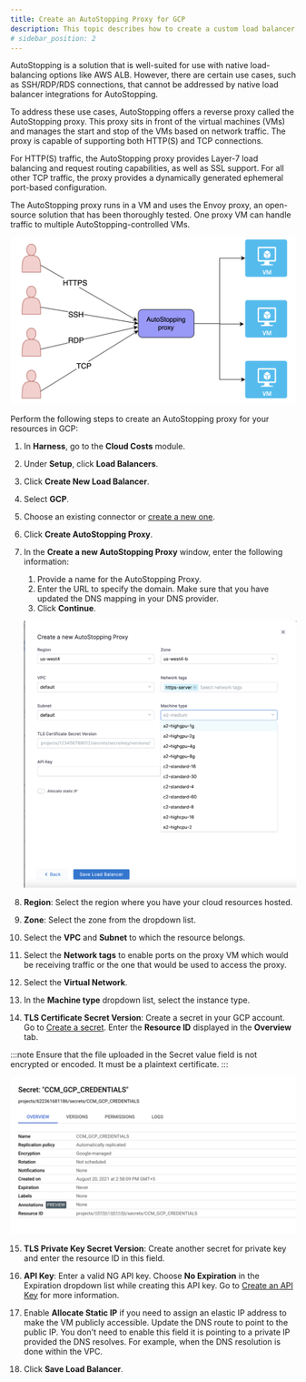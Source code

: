 ```yaml
---
title: Create an AutoStopping Proxy for GCP
description: This topic describes how to create a custom load balancer for GCP.
# sidebar_position: 2
---
```




AutoStopping is a solution that is well-suited for use with native load-balancing options like AWS ALB. However, there are certain use cases, such as SSH/RDP/RDS connections, that cannot be addressed by native load balancer integrations for AutoStopping.

To address these use cases, AutoStopping offers a reverse proxy called the AutoStopping proxy. This proxy sits in front of the virtual machines (VMs) and manages the start and stop of the VMs based on network traffic. The proxy is capable of supporting both HTTP(S) and TCP connections.

For HTTP(S) traffic, the AutoStopping proxy provides Layer-7 load balancing and request routing capabilities, as well as SSL support. For all other TCP traffic, the proxy provides a dynamically generated ephemeral port-based configuration.

The AutoStopping proxy runs in a VM and uses the Envoy proxy, an open-source solution that has been thoroughly tested. One proxy VM can handle traffic to multiple AutoStopping-controlled VMs.

![](./static/autostopping-proxy-architecture-diagram.png)


Perform the following steps to create an AutoStopping proxy for your resources in GCP:  

1. In **Harness**, go to the **Cloud Costs** module.
2. Under **Setup**, click **Load Balancers**.
3. Click **Create New Load Balancer**.
4. Select **GCP**.
5. Choose an existing connector or [create a new one](/docs/cloud-cost-management/2-use-cloud-cost-management/1-optimize-cloud-costs-with-intelligent-cloud-auto-stopping-rules/1-add-connectors/create-a-gcp-connector-for-auto-stopping-rules.md).
6. Click **Create AutoStopping Proxy**.
7. In the **Create a new AutoStopping Proxy** window, enter the following information:
    1. Provide a name for the AutoStopping Proxy.
    2. Enter the URL to specify the domain. Make sure that you have updated the DNS mapping in your DNS provider.
    3. Click **Continue**.
   
     ![](./static/gcp-autoproxy-lb-creation.png)

8. **Region**: Select the region where you have your cloud resources hosted.
9. **Zone**: Select the zone from the dropdown list.
10. Select the **VPC** and **Subnet** to which the resource belongs.
11. Select the **Network tags** to enable ports on the proxy VM which would be receiving traffic or the one that would be used to access the proxy.
12. Select the **Virtual Network**.
13. In the **Machine type** dropdown list, select the instance type.
14. **TLS Certificate Secret Version**: Create a secret in your GCP account. Go to [Create a secret](https://cloud.google.com/secret-manager/docs/creating-and-accessing-secrets). Enter the **Resource ID** displayed in the **Overview** tab.


:::note
Ensure that the file uploaded in the Secret value field is not encrypted or encoded. It must be a plaintext certificate.
:::

![](./static/gcp-secret-version.png)

15. **TLS Private Key Secret Version**: Create another secret for private key and enter the resource ID in this field.
16. **API Key**: Enter a valid NG API key. Choose **No Expiration** in the Expiration dropdown list while creating this API key. Go to [Create an API Key](/docs/platform/Resource-Development/16_APIs/api-quickstart.md) for more information.

17. Enable **Allocate Static IP** if you need to assign an elastic IP address to make the VM publicly accessible. Update the DNS route to point to the public IP. You don't need to enable this field it is pointing to a private IP provided the DNS resolves. For example, when the DNS resolution is done within the VPC.
18. Click **Save Load Balancer**.
